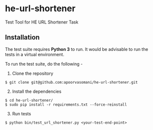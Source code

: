 # he-url-shortener
Test Tool for HE URL Shortener Task

## Installation
The test suite requires **Python 3** to run. It would be advisable to run the tests in a virtual environment.


To run the test suite, do the following -

 1. Clone the repository
``` 
$ git clone git@github.com:apoorvasomani/he-url-shortener.git 
``` 

2. Install the dependencies
```
$ cd he-url-shortener/
$ sudo pip install -r requirements.txt --force-reinstall
``` 

3. Run tests
```
$ python bin/test_url_shortener.py <your-test-end-point>
```

